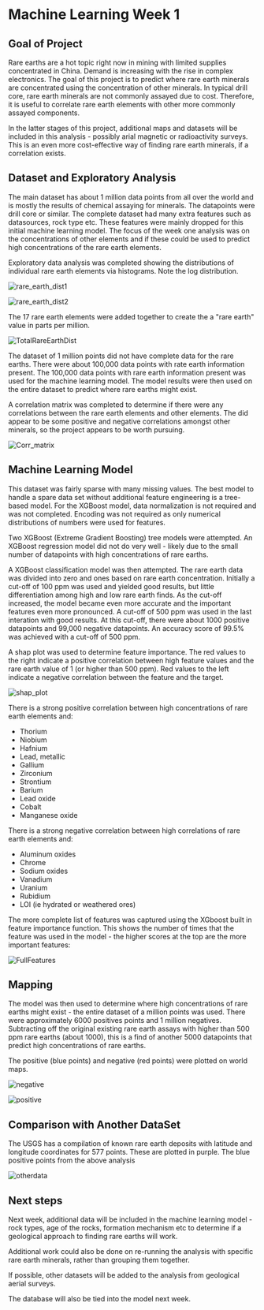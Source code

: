 # Machine Learning Week 1

## Goal of Project

Rare earths are a hot topic right now in mining with limited supplies concentrated in China.  Demand is increasing with the rise in complex electronics. The goal of this project is to predict where rare earth minerals are concentrated using the concentration of other minerals.  In typical drill core, rare earth minerals are not commonly assayed due to cost. Therefore, it is useful to correlate rare earth elements with other more commonly assayed components. 

In the latter stages of this project, additional maps and datasets will be included in this analysis - possibly arial magnetic or radioactivity surveys.  This is an even more cost-effective way of finding rare earth minerals, if a correlation exists. 

## Dataset and Exploratory Analysis

The main dataset has about 1 million data points from all over the world and is mostly the results of chemical assaying for minerals.  The datapoints were drill core or similar. The complete dataset had many extra features such as datasources, rock type etc.  These features were mainly dropped for this initial machine learning model. 
The focus of the week one analysis was on the concentrations of other elements and if these could be used to predict high concentrations of the rare earth elements.

Exploratory data analysis was completed showing the distributions of individual rare earth elements via histograms.  Note the log distribution. 

![rare_earth_dist1](https://github.com/sholkojr/Rare_Earth_Metal_Mining/blob/janice/Graphics/rareearthdist1.png)

![rare_earth_dist2](https://github.com/sholkojr/Rare_Earth_Metal_Mining/blob/janice/Graphics/rare_earth_dist2.png)

The 17 rare earth elements were added together to create the a "rare earth" value in parts per million. 

![TotalRareEarthDist](https://github.com/sholkojr/Rare_Earth_Metal_Mining/blob/janice/Graphics/TotalRareEarthDist.png)

 The dataset of 1 million points did not have complete data for the rare earths.  There were about 100,000 data points with rate earth information present.
The 100,000 data points with rare earth information present was used for the machine learning model.  The model results were then used on the entire dataset to predict where rare earths might exist. 

A correlation matrix was completed to determine if there were any correlations between the rare earth elements and other elements. The did appear to be some positive and negative correlations amongst other minerals, so the project appears to be worth pursuing. 

![Corr_matrix](https://github.com/sholkojr/Rare_Earth_Metal_Mining/blob/janice/Graphics/Corr_matrix.png)


## Machine Learning Model 

This dataset was fairly sparse with many missing values.  The best model to handle a spare data set without additional feature engineering is a tree-based model. For the XGBoost model, data normalization is not required and was not completed. Encoding was not required as only numerical distributions of numbers were used for features. 

Two XGBoost (Extreme Gradient Boosting) tree models were attempted.  An XGBoost regression model did not do very well - likely due to the small number of datapoints with high concentrations of rare earths.

A XGBoost classification model was then attempted. The rare earth data was divided into zero and ones based on rare earth concentration.  Initially a cut-off of 100 ppm was used and yielded good results, but little differentiation among high and low rare earth finds.  As the cut-off increased, the model became even more accurate and the important features even more pronounced.  A cut-off of 500 ppm was used in the last interation with good results. At this cut-off, there were about 1000 positive datapoints and 99,000 negative datapoints.  An accuracy score of 99.5% was achieved with a cut-off of 500 ppm.

A shap plot was used to determine feature importance.  The red values to the right indicate a positive correlation between high feature values and the rare earth value of 1 (or higher than 500 ppm).  Red values to the left indicate a negative correlation between the feature and the target.

![shap_plot](https://github.com/sholkojr/Rare_Earth_Metal_Mining/blob/janice/Graphics/Shap.png)

There is a strong positive correlation between high concentrations of rare earth elements and: 
- Thorium
- Niobium
- Hafnium
- Lead, metallic
- Gallium
- Zirconium
- Strontium
- Barium
- Lead oxide
- Cobalt
- Manganese oxide

There is a strong negative correlation between high correlations of rare earth elements and: 
- Aluminum oxides
- Chrome
- Sodium oxides
- Vanadium
- Uranium
- Rubidium
- LOI (ie hydrated or weathered ores)

The more complete list of features was captured using the XGboost built in feature importance function.  This shows the number of times that the feature was used in the model - the higher scores at the top are the more important features: 

![FullFeatures](https://github.com/sholkojr/Rare_Earth_Metal_Mining/blob/janice/Graphics/Features.png)

## Mapping

The model was then used to determine where high concentrations of rare earths might exist - the entire dataset of a million points was used.  There were approximately 6000 positives points and 1 million negatives.  Subtracting off the original existing rare earth assays with higher than 500 ppm rare earths (about 1000), this is a find of another 5000 datapoints that predict high concentrations of rare earths.  

The positive (blue points) and negative (red points) were plotted on world maps. 

![negative](https://github.com/sholkojr/Rare_Earth_Metal_Mining/blob/janice/Graphics/Negative.png)

![positive](https://github.com/sholkojr/Rare_Earth_Metal_Mining/blob/janice/Graphics/Positive.png)

## Comparison with Another DataSet

The USGS has a compilation of known rare earth deposits with latitude and longitude coordinates for 577 points.  These are plotted in purple.  The blue positive points from the above analysis 

![otherdata](https://github.com/sholkojr/Rare_Earth_Metal_Mining/blob/janice/Graphics/Other_Data_Map.png)


## Next steps

Next week, additional data will be included in the machine learning model - rock types, age of the rocks, formation mechanism etc to determine if a geological approach to finding rare earths will work.  

Additional work could also be done on re-running the analysis with specific rare earth minerals, rather than grouping them together. 

If possible, other datasets will be added to the analysis from geological aerial surveys.

The database will also be tied into the model next week.



















